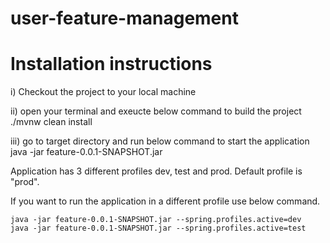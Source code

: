 # user-feature-management

Installation instructions
=========================
i) Checkout the project to your local machine

ii) open your terminal and exeucte below command to build the project
    ./mvnw clean install
    
iii) go to target directory and run below command to start the application
    java -jar feature-0.0.1-SNAPSHOT.jar
    

Application has 3 different profiles dev, test and prod. Default profile is "prod".

If you want to run the application in a different profile use below command.

    java -jar feature-0.0.1-SNAPSHOT.jar --spring.profiles.active=dev
    java -jar feature-0.0.1-SNAPSHOT.jar --spring.profiles.active=test
    


